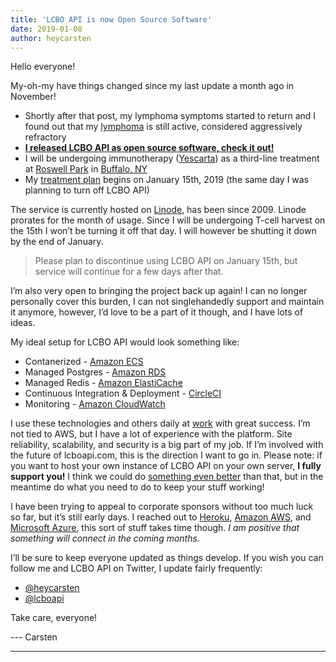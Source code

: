 ```yaml
---
title: 'LCBO API is now Open Source Software'
date: 2019-01-08
author: heycarsten
---
```


Hello everyone!

My-oh-my have things changed since my last update a month ago in November!

- Shortly after that post, my lymphoma symptoms started to return and I found out that my [lymphoma](https://en.wikipedia.org/wiki/Diffuse_large_B-cell_lymphoma) is still active, considered aggressively refractory
- **[I released LCBO API as open source software, check it out!](https://github.com/heycarsten/lcbo-api)**
- I will be undergoing immunotherapy ([Yescarta](https://yescarta.com)) as a third-line treatment at [Roswell Park](https://www.roswellpark.org) in [Buffalo, NY](https://en.wikipedia.org/wiki/Buffalo,_New_York)
- My [treatment plan](https://twitter.com/heycarsten/status/1082630102003998721) begins on January 15th, 2019 (the same day I was planning to turn off LCBO API)

The service is currently hosted on [Linode](https://linode.com), has been since 2009. Linode prorates for the month of usage. Since I will be undergoing T-cell harvest on the 15th I won&rsquo;t be turning it off that day. I will however be shutting it down by the end of January.

> Please plan to discontinue using LCBO API on January 15th, but service will continue for a few days after that.

I&rsquo;m also very open to bringing the project back up again! I can no longer personally cover this burden, I can not singlehandedly support and maintain it anymore, however, I&rsquo;d love to be a part of it though, and I have lots of ideas.

My ideal setup for LCBO API would look something like:

- Contanerized - [Amazon ECS](https://aws.amazon.com/ecs/)
- Managed Postgres - [Amazon RDS](https://aws.amazon.com/rds/postgresql/)
- Managed Redis - [Amazon ElastiCache](https://aws.amazon.com/elasticache/redis/)
- Continuous Integration &amp; Deployment - [CircleCI](https://circleci.com/)
- Monitoring - [Amazon CloudWatch](https://aws.amazon.com/cloudwatch/)

I use these technologies and others daily at [work](https://crowdmark.com) with great success. I&rsquo;m not tied to AWS, but I have a lot of experience with the platform. Site reliability, scalability, and security is a big part of my job. If I&rsquo;m involved with the future of lcboapi.com, this is the direction I want to go in. Please note: if you want to host your own instance of LCBO API on your own server, **I fully support you!** I think we could do [something even better](https://github.com/heycarsten/lcbo-api/blob/master/doc/lcboapi-proposed.md) than that, but in the meantime do what you need to do to keep your stuff working!

I have been trying to appeal to corporate sponsors without too much luck so far, but it&rsquo;s still early days. I reached out to [Heroku](https://heroku.com), [Amazon AWS](https://aws.amazon.com), and [Microsoft Azure](https://azure.microsoft.com), this sort of stuff takes time though. _I am positive that something will connect in the coming months._

I&rsquo;ll be sure to keep everyone updated as things develop. If you wish you can follow me and LCBO API on Twitter, I update fairly frequently:

- [@heycarsten](https://twitter.com/heycarsten)
- [@lcboapi](https://twitter.com/lcboapi)

Take care, everyone!

--- Carsten

---